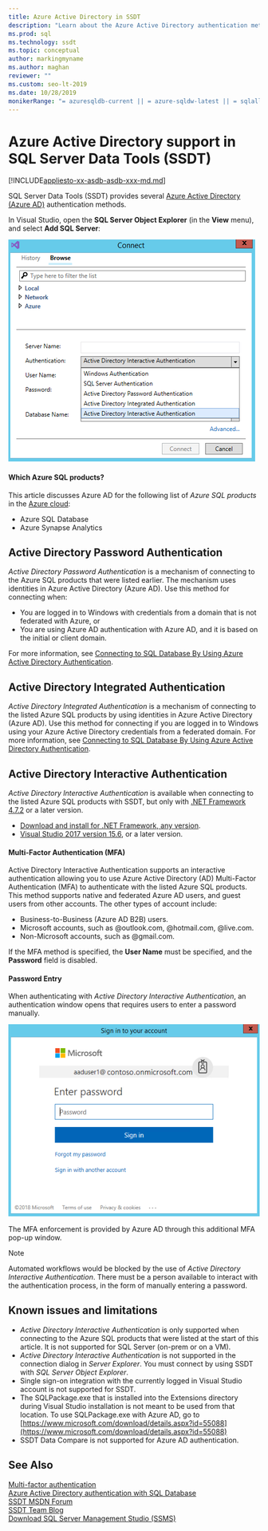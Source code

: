 ```yaml
---
title: Azure Active Directory in SSDT
description: "Learn about the Azure Active Directory authentication methods that SQL Server Data Tools (SSDT) provides for Azure SQL Database and Azure Synapse Analytics."
ms.prod: sql
ms.technology: ssdt
ms.topic: conceptual
author: markingmyname
ms.author: maghan
reviewer: ""
ms.custom: seo-lt-2019
ms.date: 10/28/2019
monikerRange: "= azuresqldb-current || = azure-sqldw-latest || = sqlallproducts-allversions"
---
```


# Azure Active Directory support in SQL Server Data Tools (SSDT)

[!INCLUDE[appliesto-xx-asdb-asdb-xxx-md.md](../includes/appliesto-xx-asdb-asdw-xxx-md.md)]

SQL Server Data Tools (SSDT) provides several [Azure Active Directory (Azure AD)](/azure/active-directory/active-directory-whatis) authentication methods.

In Visual Studio, open the **SQL Server Object Explorer** (in the **View** menu), and select **Add SQL Server**:

![SSDT connection dialog](media/azure-active-directory/interactive.png)

#### Which Azure SQL products?

This article discusses Azure AD for the following list of *Azure SQL products* in the [Azure cloud](https://azure.microsoft.com/):

- Azure SQL Database
- Azure Synapse Analytics

## Active Directory Password Authentication

*Active Directory Password Authentication* is a mechanism of connecting to the Azure SQL products that were listed earlier. The mechanism uses identities in Azure Active Directory (Azure AD). Use this method for connecting when:

- You are logged in to Windows with credentials from a domain that is not federated with Azure, or
- You are using Azure AD authentication with Azure AD, and it is based on the initial or client domain.

For more information, see [Connecting to SQL Database By Using Azure Active Directory Authentication](/azure/sql-database/sql-database-aad-authentication).  

## Active Directory Integrated Authentication

*Active Directory Integrated Authentication* is a mechanism of connecting to the listed Azure SQL products by using identities in Azure Active Directory (Azure AD). Use this method for connecting if you are logged in to Windows using your Azure Active Directory credentials from a federated domain. For more information, see [Connecting to SQL Database By Using Azure Active Directory Authentication](/azure/sql-database/sql-database-aad-authentication).

## Active Directory Interactive Authentication

*Active Directory Interactive Authentication* is available when connecting to the listed Azure SQL products with SSDT, but only with [.NET Framework 4.7.2](/dotnet/api/?view=netframework-4.7.2) or a later version.

- [Download and install for .NET Framework, any version](https://www.microsoft.com/net/download/all).
- [Visual Studio 2017 version 15.6](/visualstudio/releasenotes/vs2017-relnotes), or a later version.

#### Multi-Factor Authentication (MFA)

Active Directory Interactive Authentication supports an interactive authentication allowing you to use Azure Active Directory (AD) Multi-Factor Authentication (MFA) to authenticate with the listed Azure SQL products. This method supports native and federated Azure AD users, and guest users from other accounts. The other types of account include:

- Business-to-Business (Azure AD B2B) users.
- Microsoft accounts, such as @outlook.com, @hotmail.com, @live.com.
- Non-Microsoft accounts, such as @gmail.com.

If the MFA method is specified, the **User Name** must be specified, and the **Password** field is disabled. 

#### Password Entry

When authenticating with *Active Directory Interactive Authentication*, an authentication window opens that requires users to enter a password manually.

![sign in dialog](media/azure-active-directory/sign-in.png)

The MFA enforcement is provided by Azure AD through this additional MFA pop-up window.

> [!NOTE]
> Automated workflows would be blocked by the use of *Active Directory Interactive Authentication*. There must be a person available to interact with the authentication process, in the form of manually entering a password.

## Known issues and limitations

- *Active Directory Interactive Authentication* is only supported when connecting to the Azure SQL products that were listed at the start of this article. It is not supported for SQL Server (on-prem or on a VM).
- *Active Directory Interactive Authentication* is not supported in the connection dialog in *Server Explorer*. You must connect by using SSDT with *SQL Server Object Explorer*.
- Single sign-on integration with the currently logged in Visual Studio account is not supported for SSDT.
- The SQLPackage.exe that is installed into the Extensions directory during Visual Studio installation is not meant to be used from that location. To use SQLPackage.exe with Azure AD, go to [https://www.microsoft.com/download/details.aspx?id=55088](https://www.microsoft.com/download/details.aspx?id=55088) 
- SSDT Data Compare is not supported for Azure AD authentication.  


## See Also  

[Multi-factor authentication](/azure/sql-database/sql-database-ssms-mfa-authentication)  
[Azure Active Directory authentication with SQL Database](/azure/sql-database/sql-database-aad-authentication-configure)  
[SSDT MSDN Forum](https://social.msdn.microsoft.com/Forums/sqlserver/home?forum=ssdt)  
[SSDT Team Blog](/archive/blogs/ssdt/)  
[Download SQL Server Management Studio (SSMS)](../ssms/download-sql-server-management-studio-ssms.md)